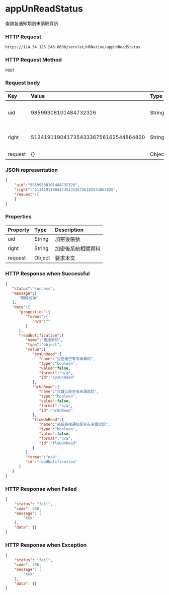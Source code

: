 # appUnReadStatus
查詢各通知類別未讀取資訊

### HTTP Request
```
https://114.34.125.246:8090/servlet/HRNative/appUnReadStatus
```

### HTTP Request Method
```
POST
```

### Request body
| Key | Value | Type | Description |
|:----------|:-------------|:-----|:------------|
| uid | 98599308101484732326 | String | 需透過appLogin取得
| right | 51341911904173543336756162544864820 | String | 需透過appLogin取得 |
| request | {} | Object | 查詢條件

### JSON representation
```json
{
    "uid":"98599308101484732326",
    "right":"51341911904173543336756162544864820",
    "request":{
    }
}
```

### Properties
| Property | Type | Description |
|:---------|:-----|:------------|
| uid   | String | 加密後帳號 |
| right | String | 加密後系統相關資料 |
| request | Object | 要求本文 |

### HTTP Response when Successful
```json
{
   "status":"success",
   "message":[
      "回傳成功"
   ],
   "data":{
      "properties":{
         "format":{
            "n/a":""
         }
      },
      "readNotification":{
         "name":"推播資訊",
         "type":"object",
         "value":{
            "sysUnRead":{
               "name":"公告是否有未讀資訊",
               "type":"boolean",
               "value":false,
               "format":"n/a",
               "id":"sysUnRead"
            },
            "hrUnRead":{
               "name":"大聲公是否有未讀資訊",
               "type":"boolean",
               "value":false,
               "format":"n/a",
               "id":"hrUnRead"
            },
            "flowUnRead":{
               "name":"系統簽核通知是否有未讀資訊",
               "type":"boolean",
               "value":false,
               "format":"n/a",
               "id":"flowUnRead"
            }
         },
         "format":"n/a",
         "id":"readNotification"
      }
   }
}
```

### HTTP Response when Failed
```json
{
    "status": "fail",
    "code": 500,
    "message": [
        "XXX"
    ],
    "data": {}
}
```

### HTTP Response when Exception
```json
{
    "status": "fail",
    "code": 406,
    "message": [
        "XXX"
    ],
    "data": {}
}
```

